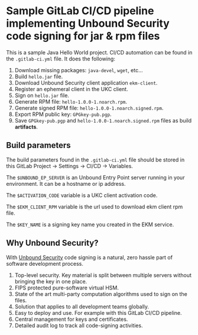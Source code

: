# Sample GitLab CI/CD pipeline implementing Unbound Security code signing for jar & rpm files

This is a sample Java Hello World project. CI/CD automation can be found in the `.gitlab-ci.yml` file. It does the following:

1. Download missing packages: `java-devel`, `wget`, etc...
1. Build `hello.jar` file.
1. Download Unbound Security client application `ekm-client`.
1. Register an ephemeral client in the UKC client.
1. Sign on `hello.jar` file.
1. Generate RPM file: `hello-1.0.0-1.noarch.rpm`.
1. Generate signed RPM file: `hello-1.0.0-1.noarch.signed.rpm`.
1. Export RPM public key: `GPGkey-pub.pgp`.
1. Save `GPGkey-pub.pgp` and `hello-1.0.0-1.noarch.signed.rpm` files as build **artifacts**.

## Build parameters

The build parameters found in the `.gitlab-ci.yml` file should be stored in this GitLab Project -> Settings -> CI/CD -> Variables.

The `$UNBOUND_EP_SERVER` is an Unbound Entry Point server running in your environment. It can be a hostname or ip address.

The `$ACTIVATION_CODE` variable is a UKC client activation code.

The `$EKM_CLIENT_RPM` variable is the url used to download ekm client rpm file.

The `$KEY_NAME` is a signing key name you created in the EKM service.

## Why Unbound Security?

With [Unbound Security](https://www.unboundsecurity.com/) code signing is a natural, zero hassle part of software development process.

1. Top-level security. Key material is split between multiple servers without bringing the key in one place.
1. FIPS protected pure-software virtual HSM.
1. State of the art multi-party computation algorithms used to sign on the files. 
1. Solution that applies to all development teams globally.
1. Easy to deploy and use. For example with this GitLab CI/CD pipeline.
1. Central management for keys and certificates.
1. Detailed audit log to track all code-signing activities.
